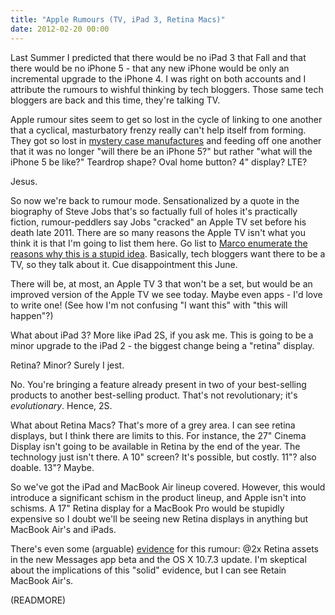 ```yaml
---
title: "Apple Rumours (TV, iPad 3, Retina Macs)"
date: 2012-02-20 00:00
---
```


Last Summer I predicted that there would be no iPad 3 that Fall and that there would be no iPhone 5 - that any new iPhone would be only an incremental upgrade to the iPhone 4. I was right on both accounts and I attribute the rumours to wishful thinking by tech bloggers. Those same tech bloggers are back and this time, they're talking TV.

Apple rumour sites seem to get so lost in the cycle of linking to one another that a cyclical, masturbatory frenzy really can't help itself from forming. They got so lost in [mystery case manufactures](http://www.geek.com/articles/mobile/iphone-5-case-leaks-show-3g-like-body-20110727/) and feeding off one another that it was no longer "will there be an iPhone 5?" but rather "what will the iPhone 5 be like?" Teardrop shape? Oval home button? 4" display? LTE?

Jesus.

So now we're back to rumour mode.&nbsp;Sensationalized by a quote in the biography of Steve Jobs that's so factually full of holes it's practically fiction, rumour-peddlers say Jobs "cracked" an Apple TV set before his death late 2011. There are so many reasons the Apple TV isn't what you think it is that I'm going to list them here. Go list to [Marco enumerate the reasons why this is a stupid idea](http://5by5.tv/buildanalyze/48). Basically, tech bloggers want there to be a TV, so they talk about it. Cue disappointment this June.

There will be, at most, an Apple TV 3 that won't be a set, but would be an improved version of the Apple TV we see today. Maybe even apps - I'd love to write one! (See how I'm not confusing "I want this" with "this will happen"?)

What about iPad 3? More like iPad 2S, if you ask me. This is going to be a minor upgrade to the iPad 2 - the biggest change being a "retina" display.

Retina? Minor? Surely I jest.

No. You're bringing a feature already present in two of your best-selling products to another best-selling product. That's not revolutionary; it's _evolutionary_. Hence, 2S.

What about Retina Macs? That's more of a grey area. I can see retina displays, but I think there are limits to this. For instance, the 27" Cinema Display isn't going to be available in Retina by the end of the year. The technology just isn't there. A 10" screen? It's possible, but costly. 11"? also doable. 13"? Maybe.

So we've got the iPad and MacBook Air lineup covered. However, this would introduce a significant schism in the product lineup, and Apple isn't into schisms. A 17" Retina display for a MacBook Pro would be stupidly expensive so I doubt we'll be seeing new Retina displays in anything but MacBook Air's and iPads.

There's even some (arguable) [evidence](http://dcurt.is/retina) for this rumour: @2x Retina assets in the new Messages app beta and the OS X 10.7.3 update. I'm skeptical about the implications of this "solid" evidence, but I can see Retain MacBook Air's.

(READMORE)
